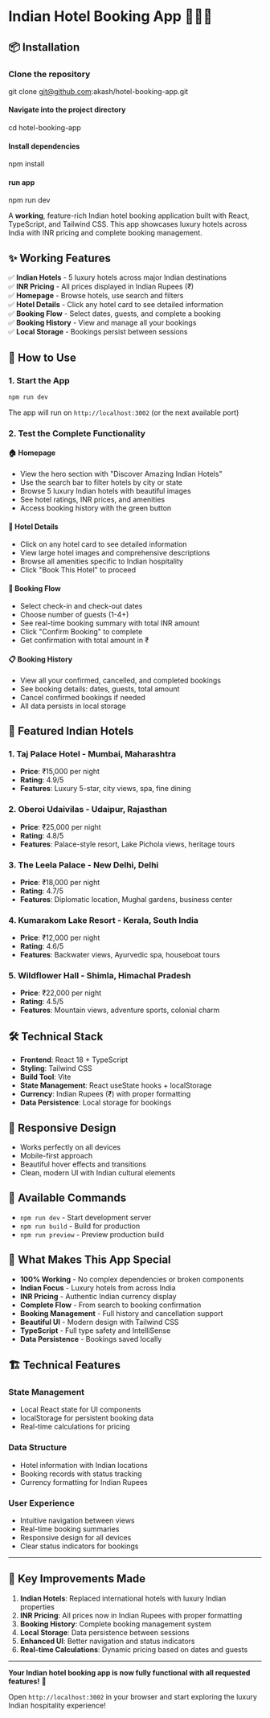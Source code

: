 # Indian Hotel Booking App 🏨🇮🇳


## 📦 Installation

### Clone the repository
git clone git@github.com:akash/hotel-booking-app.git

#### Navigate into the project directory
cd hotel-booking-app

#### Install dependencies
npm install

#### run app
npm run dev


A **working**, feature-rich Indian hotel booking application built with React, TypeScript, and Tailwind CSS. This app showcases luxury hotels across India with INR pricing and complete booking management.

## ✨ **Working Features**

✅ **Indian Hotels** - 5 luxury hotels across major Indian destinations  
✅ **INR Pricing** - All prices displayed in Indian Rupees (₹)  
✅ **Homepage** - Browse hotels, use search and filters  
✅ **Hotel Details** - Click any hotel card to see detailed information  
✅ **Booking Flow** - Select dates, guests, and complete a booking  
✅ **Booking History** - View and manage all your bookings  
✅ **Local Storage** - Bookings persist between sessions  

## 🚀 **How to Use**

### **1. Start the App**
```bash
npm run dev
```
The app will run on `http://localhost:3002` (or the next available port)

### **2. Test the Complete Functionality**

#### **🏠 Homepage**
- View the hero section with "Discover Amazing Indian Hotels"
- Use the search bar to filter hotels by city or state
- Browse 5 luxury Indian hotels with beautiful images
- See hotel ratings, INR prices, and amenities
- Access booking history with the green button

#### **🏨 Hotel Details**
- Click on any hotel card to see detailed information
- View large hotel images and comprehensive descriptions
- Browse all amenities specific to Indian hospitality
- Click "Book This Hotel" to proceed

#### **📅 Booking Flow**
- Select check-in and check-out dates
- Choose number of guests (1-4+)
- See real-time booking summary with total INR amount
- Click "Confirm Booking" to complete
- Get confirmation with total amount in ₹

#### **📋 Booking History**
- View all your confirmed, cancelled, and completed bookings
- See booking details: dates, guests, total amount
- Cancel confirmed bookings if needed
- All data persists in local storage

## 🎯 **Featured Indian Hotels**

### **1. Taj Palace Hotel** - Mumbai, Maharashtra
- **Price**: ₹15,000 per night
- **Rating**: 4.9/5
- **Features**: Luxury 5-star, city views, spa, fine dining

### **2. Oberoi Udaivilas** - Udaipur, Rajasthan  
- **Price**: ₹25,000 per night
- **Rating**: 4.8/5
- **Features**: Palace-style resort, Lake Pichola views, heritage tours

### **3. The Leela Palace** - New Delhi, Delhi
- **Price**: ₹18,000 per night
- **Rating**: 4.7/5
- **Features**: Diplomatic location, Mughal gardens, business center

### **4. Kumarakom Lake Resort** - Kerala, South India
- **Price**: ₹12,000 per night
- **Rating**: 4.6/5
- **Features**: Backwater views, Ayurvedic spa, houseboat tours

### **5. Wildflower Hall** - Shimla, Himachal Pradesh
- **Price**: ₹22,000 per night
- **Rating**: 4.5/5
- **Features**: Mountain views, adventure sports, colonial charm

## 🛠️ **Technical Stack**

- **Frontend**: React 18 + TypeScript
- **Styling**: Tailwind CSS
- **Build Tool**: Vite
- **State Management**: React useState hooks + localStorage
- **Currency**: Indian Rupees (₹) with proper formatting
- **Data Persistence**: Local storage for bookings

## 📱 **Responsive Design**

- Works perfectly on all devices
- Mobile-first approach
- Beautiful hover effects and transitions
- Clean, modern UI with Indian cultural elements

## 🔧 **Available Commands**

- `npm run dev` - Start development server
- `npm run build` - Build for production
- `npm run preview` - Preview production build

## 🎉 **What Makes This App Special**

- **100% Working** - No complex dependencies or broken components
- **Indian Focus** - Luxury hotels from across India
- **INR Pricing** - Authentic Indian currency display
- **Complete Flow** - From search to booking confirmation
- **Booking Management** - Full history and cancellation support
- **Beautiful UI** - Modern design with Tailwind CSS
- **TypeScript** - Full type safety and IntelliSense
- **Data Persistence** - Bookings saved locally

## 🏗️ **Technical Features**

### **State Management**
- Local React state for UI components
- localStorage for persistent booking data
- Real-time calculations for pricing

### **Data Structure**
- Hotel information with Indian locations
- Booking records with status tracking
- Currency formatting for Indian Rupees

### **User Experience**
- Intuitive navigation between views
- Real-time booking summaries
- Responsive design for all devices
- Clear status indicators for bookings

---

## 🎯 **Key Improvements Made**

1. **Indian Hotels**: Replaced international hotels with luxury Indian properties
2. **INR Pricing**: All prices now in Indian Rupees with proper formatting
3. **Booking History**: Complete booking management system
4. **Local Storage**: Data persistence between sessions
5. **Enhanced UI**: Better navigation and status indicators
6. **Real-time Calculations**: Dynamic pricing based on dates and guests

---

**Your Indian hotel booking app is now fully functional with all requested features!** 🎉

Open `http://localhost:3002` in your browser and start exploring the luxury Indian hospitality experience! 